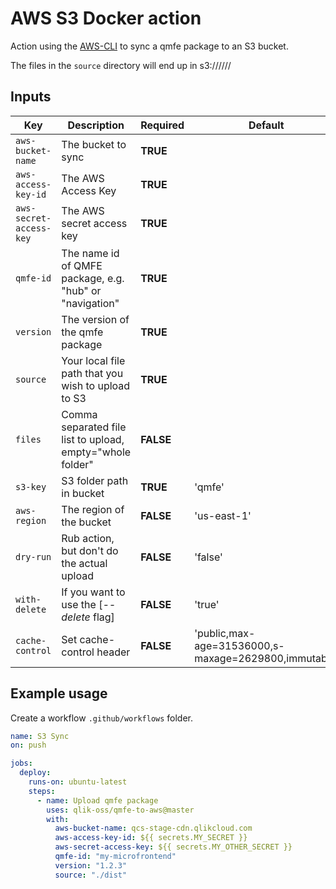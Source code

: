 # AWS S3 Docker action

Action using the [AWS-CLI](https://docs.aws.amazon.com/cli/latest/userguide/cli-chap-welcome.html) to sync a qmfe package to an S3 bucket.

The files in the `source` directory will end up in s3://<aws-bucket-name>/<s3-key>/<qmfe-id>/<version>/

## Inputs

| Key                     | Description                                               | Required  | Default                                              |
| ----------------------- | --------------------------------------------------------- | --------- | ---------------------------------------------------- |
| `aws-bucket-name`       | The bucket to sync                                        | **TRUE**  |                                                      |
| `aws-access-key-id`     | The AWS Access Key                                        | **TRUE**  |                                                      |
| `aws-secret-access-key` | The AWS secret access key                                 | **TRUE**  |                                                      |
| `qmfe-id`               | The name id of QMFE package, e.g. "hub" or "navigation"   | **TRUE**  |                                                      |
| `version`               | The version of the qmfe package                           | **TRUE**  |                                                      |
| `source`                | Your local file path that you wish to upload to S3        | **TRUE**  |                                                      |
| `files`                 | Comma separated file list to upload, empty="whole folder" | **FALSE** |                                                      |
| `s3-key`                | S3 folder path in bucket                                  | **TRUE**  | 'qmfe'                                               |
| `aws-region`            | The region of the bucket                                  | **FALSE** | 'us-east-1'                                          |
| `dry-run`               | Rub action, but don't do the actual upload                | **FALSE** | 'false'                                              |
| `with-delete`           | If you want to use the [_--delete_ flag]                  | **FALSE** | 'true'                                               |
| `cache-control`         | Set cache-control header                                  | **FALSE** | 'public,max-age=31536000,s-maxage=2629800,immutable' |

## Example usage

Create a workflow `.github/workflows` folder.

```yaml
name: S3 Sync
on: push

jobs:
  deploy:
    runs-on: ubuntu-latest
    steps:
      - name: Upload qmfe package
        uses: qlik-oss/qmfe-to-aws@master
        with:
          aws-bucket-name: qcs-stage-cdn.qlikcloud.com
          aws-access-key-id: ${{ secrets.MY_SECRET }}
          aws-secret-access-key: ${{ secrets.MY_OTHER_SECRET }}
          qmfe-id: "my-microfrontend"
          version: "1.2.3"
          source: "./dist"
```
